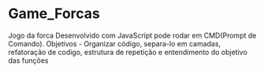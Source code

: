 # Game_Forcas
 Jogo da forca Desenvolvido com JavaScript pode rodar em CMD(Prompt de Comando).  Objetivos - Organizar código, separa-lo em camadas, refatoração de codigo, estrutura de repetição e entendimento do objetivo das funções
